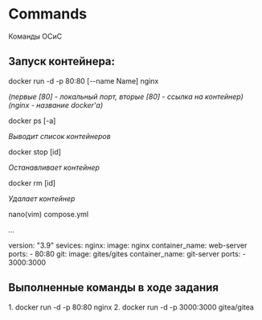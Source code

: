 # Commands
Команды ОСиС

<h2><b>Запуск контейнера:</b></h2> 
docker run -d -p 80:80 [--name Name] nginx
<i><p>(первые [80] - локальный порт, вторые [80] - ссылка на контейнер) (nginx - название docker'а)</p></i>
<p></p>
<p>docker ps [-a]</p>
<i><p>Выводит список контейнеров</p></i>
<p></p>
<p>docker stop [id]</p>
<i><p>Останавливает контейнер</p></i>
<p></p>
<p>docker rm [id]</p>
<i><p>Удалает контейнер</p></i>
<p></p>
<p>nano(vim) compose.yml</p>
<i><p>...</p></i>

<body>
    <div style="background="Red""><p>
    version: "3.9"
    sevices:
        nginx:
            image: nginx
            container_name: web-server
            ports:
              - 80:80
        git:
            image: gites/gites
            container_name: git-server
            ports:
              - 3000:3000
    </p></div>
</body>



<h2>Выполненные команды в ходе задания</h2>
1. docker run -d -p 80:80 nginx
2. docker run -d -p 3000:3000 gitea/gitea
